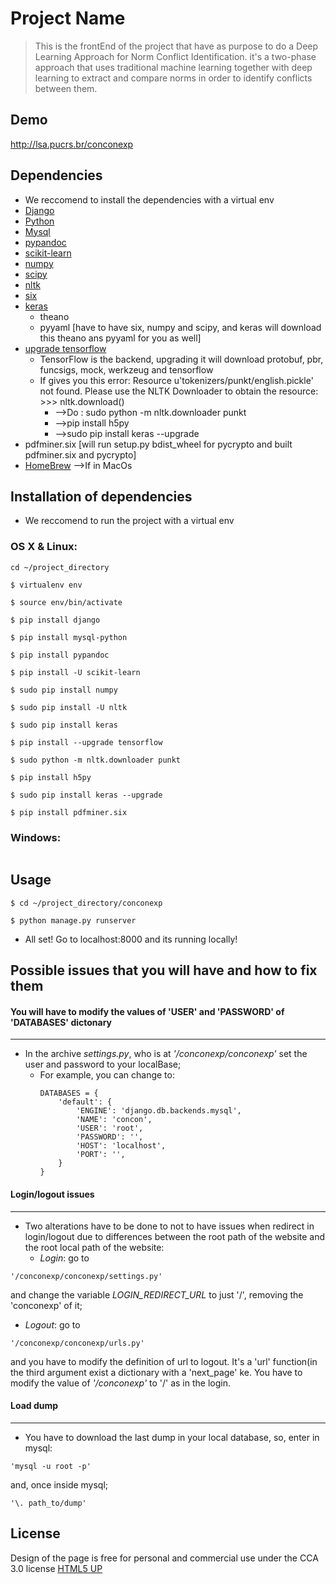 # Project Name

>This is the frontEnd of the project that have as purpose to do a Deep Learning Approach for Norm Conflict Identification.
it's a two-phase approach that uses traditional machine learning together with deep learning to extract and compare norms in order to identify conflicts between them.

## Demo
http://lsa.pucrs.br/conconexp
## Dependencies
* We reccomend to install the dependencies with a virtual env
* [Django](https://www.djangoproject.com/download/)
* [Python](https://www.python.org/downloads/)
* [Mysql](https://www.mysql.com/downloads/)
* [pypandoc](https://pypi.python.org/pypi/pypandoc)
* [scikit-learn](http://scikit-learn.org/stable/install.html)
* [numpy](http://www.numpy.org/)
* [scipy](https://www.scipy.org/)
* [nltk](http://www.nltk.org/install.html)
* [six](https://pypi.python.org/pypi/six)
* [keras](https://keras.io)
  * theano
  * pyyaml [have to have six, numpy and scipy, and keras will download this theano ans pyyaml for you as well]
* [upgrade tensorflow](https://www.tensorflow.org/install)
  * TensorFlow is the backend, upgrading it will download protobuf, pbr, funcsigs, mock, werkzeug and tensorflow 
  * If gives you this error: Resource u'tokenizers/punkt/english.pickle' not found.  Please
  use the NLTK Downloader to obtain the resource:  >>> nltk.download() 
    * -->Do : sudo python -m nltk.downloader punkt    
    * -->pip install h5py    
    * -->sudo pip install keras --upgrade    
* pdfminer.six [will run setup.py bdist_wheel for pycrypto and built pdfminer.six and pycrypto]
* [HomeBrew](https://brew.sh/index_pt-br.html) -->If in MacOs

## Installation of dependencies
* We reccomend to run the project with a virtual env
### OS X & Linux:

```sh$
cd ~/project_directory
```
```sh$
$ virtualenv env
```
```sh$
$ source env/bin/activate
```
```sh$
$ pip install django
```
```sh$
$ pip install mysql-python
```
```sh$
$ pip install pypandoc
```
```sh$
$ pip install -U scikit-learn
```
```sh$
$ sudo pip install numpy
```
```sh$
$ sudo pip install -U nltk 
```
```sh$
$ sudo pip install keras
```
```sh$
$ pip install --upgrade tensorflow 
```
```sh$
$ sudo python -m nltk.downloader punkt 
```
```sh$ 
$ pip install h5py
```
```sh$
$ sudo pip install keras --upgrade
```
```sh$
$ pip install pdfminer.six
```

### Windows:

```sh

```

## Usage
```sh$
$ cd ~/project_directory/conconexp
```
```sh$
$ python manage.py runserver  
```
* All set! Go to localhost:8000 and its running locally!


## Possible issues that you will have and how to fix them
#### You will have to modify the values of 'USER' and 'PASSWORD' of 'DATABASES' dictonary 
------
 * In the archive *settings.py*, who is at _'/conconexp/conconexp'_ set the user and password to your localBase;
    * For example, you can change to:
         ```
         DATABASES = {
             'default': {
                 'ENGINE': 'django.db.backends.mysql',
                 'NAME': 'concon',
                 'USER': 'root',
                 'PASSWORD': '',
                 'HOST': 'localhost',
                 'PORT': '',
             }
         }
         ```
#### Login/logout issues
------
* Two alterations have to be done to not to have issues when redirect in login/logout due to differences between the root path of the website and the root local path of the website:
   * *Login*: go to 
 ```
 '/conconexp/conconexp/settings.py' 
 ```
 and change the variable _LOGIN_REDIRECT_URL_ to just '/', removing the 'conconexp' of it;
  
  * *Logout*: go to
  ```
 '/conconexp/conconexp/urls.py' 
 ```
 and you have to modify the definition of url to logout. It's a 'url' function(in the third argument exist a dictionary with a 'next_page' ke. You have to modify the value of _'/conconexp'_ to '/' as in the login.

#### Load dump
------
* You have to download the last dump in your local database, so, enter in mysql:
 ```
 'mysql -u root -p' 
 ```
  and, once inside mysql;
  ```
 '\. path_to/dump'
 ```
## License
Design of the page is free for personal and commercial use under the CCA 3.0 license [HTML5 UP](https://html5up.net/license)

